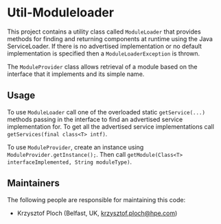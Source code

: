 # Util-Moduleloader

This project contains a utility class called `ModuleLoader` that provides methods for finding and returning components at runtime using the Java ServiceLoader. If there is no advertised implementation or no default implementation is specified then a `ModuleLoaderException` is thrown.

The `ModuleProvider` class allows retrieval of a module based on the interface that it implements and its simple name.

## Usage

To use `ModuleLoader` call one of the overloaded static `getService(...)` methods passing in the interface to find an advertised service implementation for. To get all the advertised service implementations call `getServices(final class<T> intf)`.

To use `ModuleProvider`, create an instance using `ModuleProvider.getInstance();`. Then call `getModule(Class<T> interfaceImplemented, String moduleType)`.

## Maintainers

The following people are responsible for maintaining this code:

- Krzysztof Ploch (Belfast, UK, krzysztof.ploch@hpe.com)
